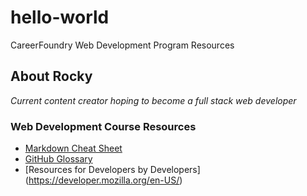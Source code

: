 # hello-world
CareerFoundry Web Development Program Resources
## About Rocky
*Current content creator hoping to become a full stack web developer*
### Web Development Course Resources
- [Markdown Cheat Sheet](https://www.example.com](https://www.markdownguide.org/cheat-sheet/)https://www.markdownguide.org/cheat-sheet/)
- [GitHub Glossary](https://docs.github.com/en/get-started/quickstart/github-glossary)
- [Resources for Developers by Developers] (https://developer.mozilla.org/en-US/)

